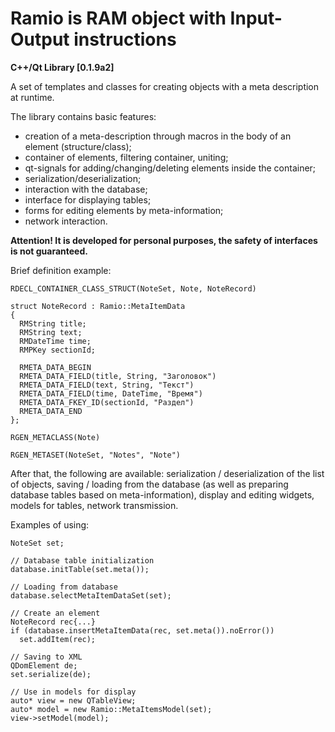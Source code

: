 # Ramio is RAM object with Input-Output instructions
**C++/Qt Library [0.1.9a2]**

A set of templates and classes for creating objects with a meta description at runtime.

The library contains basic features:
+ creation of a meta-description through macros in the body of an element (structure/class);
+ container of elements, filtering container, uniting;
+ qt-signals for adding/changing/deleting elements inside the container;
+ serialization/deserialization;
+ interaction with the database;
+ interface for displaying tables;
+ forms for editing elements by meta-information;
+ network interaction.

**Attention! It is developed for personal purposes, the safety of interfaces is not guaranteed.**

Brief definition example:

	RDECL_CONTAINER_CLASS_STRUCT(NoteSet, Note, NoteRecord)

	struct NoteRecord : Ramio::MetaItemData
	{
	  RMString title;
	  RMString text;
	  RMDateTime time;
	  RMPKey sectionId;

	  RMETA_DATA_BEGIN
	  RMETA_DATA_FIELD(title, String, "Заголовок")
	  RMETA_DATA_FIELD(text, String, "Текст")
	  RMETA_DATA_FIELD(time, DateTime, "Время")
	  RMETA_DATA_FKEY_ID(sectionId, "Раздел")
	  RMETA_DATA_END
	};

	RGEN_METACLASS(Note)

	RGEN_METASET(NoteSet, "Notes", "Note")

After that, the following are available: serialization / deserialization of the list of objects, saving / loading from the database (as well as preparing database tables based on meta-information), display and editing widgets, models for tables, network transmission.

Examples of using:

	NoteSet set;

	// Database table initialization
	database.initTable(set.meta());

	// Loading from database
	database.selectMetaItemDataSet(set);

	// Create an element
	NoteRecord rec{...}
	if (database.insertMetaItemData(rec, set.meta()).noError())
	  set.addItem(rec);

	// Saving to XML
	QDomElement de;
	set.serialize(de);

	// Use in models for display
	auto* view = new QTableView;
	auto* model = new Ramio::MetaItemsModel(set);
	view->setModel(model);
